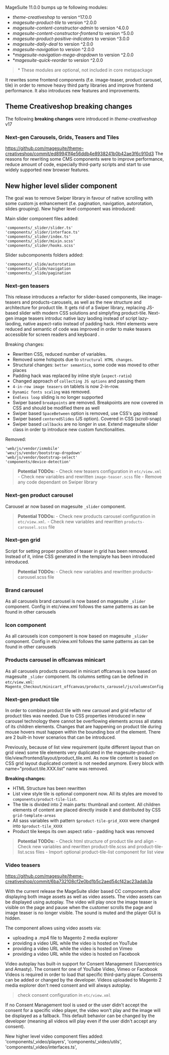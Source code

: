 MageSuite 11.0.0 bumps up te following modules:
* *theme-creativeshop* to version ^17.0.0
* *magesuite-product-tile* to version ^2.0.0
* *magesuite-content-constructor-admin* to version ^4.0.0
* *magesuite-content-constructor-frontend* to version ^5.0.0
* *magesuite-product-positive-indicators* to version ^3.0.0
* *magesuite-daily-deal* to version ^2.0.0
* *magesuite-navigation* to version ^2.0.0
* **magesuite-navigation-mega-dropdown* to version ^2.0.0
* **magesuite-quick-reorder* to version ^2.0.0

> \* These modules are optional, not included in core metapackage

It rewrites some frontend components (f.e. image-teaser, product carousel, tile) in order to remove heavy third party libraries and improve frontend performance. 
It also introduces new features and improvements.

## **Theme Creativeshop breaking changes**

The following **breaking changes** were introduced in *theme-creativeshop* v17

### Next-gen Carousels, Grids, Teasers and Tiles
https://github.com/magesuite/theme-creativeshop/commit/ed89941f4e56ddb4e8938241b0b42ae3f6c910d3
The reasons for rewriting some CMS components were to improve performance, reduce amount of code, especially third-party scripts and start to use widely supported new browser features.

## New higher level slider component
The goal was to remove Swiper library in favour of native scrolling with some custom js enhancement (f.e. pagination, navigation, autorotation, slides grouping). New higher level component was introduced:

Main slider component files added: 
```
'components/_slider/slider.ts'
'components/_slider/interface.ts'
'components/_slider/index.ts'
'components/_slider/mixin.scss'
'components/_slider/hooks.scss'
```

Slider subcomponents folders added: 
```
'components/_slide/autorotation
'components/_slide/navigation
'components/_slide/pagination
```
### Next-gen teasers
This release introduces a refactor for slider-based components, like image-teasers and products-carousels, as well as the new structure and architecture for product tile. It gets rid of a Swiper library, replacing JS-based slider with modern CSS solutions and simplyfing product-tile. Next-gen image teasers introduc native lazy laoding instead of script lazy-laoding, native aspect-ratio instead of padding hack. Html elements were reduced and semantic of code was improved in order to make teasers accessible for screen readers and keyboard .

Breaking changes:
* Rewritten CSS, reduced number of variables.
* Removed some hotspots due to `structural HTML changes`.
* Structural changes: `better semantics`, some code was moved to other places
* Padding hack was replaced by inline style (`aspect-ratio`)
* Changed approach of `collecting JS options` and passing them
* `4-in-row image teasers` on tablets is now 2-in-row.
* `Dynamic fonts scaling` was removed.
* `Endless loop` sliding is no longer supported
* Swiper based `breakpoints` are removed. Breakpoints are now covered in CSS and should be modified there as well
* Swiper based `SpaceBetween` option is removed, use CSS's gap instead
* Swiper based `centeredSlides` (JS option). Covered in CSS (scroll-snap)
* Swiper based `callbacks` are no longer in use. Extend magesuite slider class in order tp introduce new custom functionalities.

Removed: 
```
'web/js/vendor/ismobile'
'wev/js/vendor/bootstrap-dropdown'
'web/js/vendor/bootstrap-select'
'components/device-detection'
```

> **Potential TODOs:**
> \- Check new teasers configuration in `etc/view.xml` 
> \- Check new variables and rewritten `image-teaser.scss` file
> \- Remove any code dependant on Swiper library

### Next-gen product carousel

Carousel ar now based on magesuite `_slider` component.

> **Potential TODOs:**
> \- Check new products carousel configuration in `etc/view.xml`. 
> \- Check new variables and rewritten `products-carousel.scss` file 

### Next-gen grid
Script for setting proper position of teaser in grid has been removed. Instead of it, inline CSS generated in the templayte has been introduced introduced.

> **Potential TODOs:**
> \- Check new variables and rewritten products-carousel.scss file 

### Brand carousel
As all carousels brand carousel is now based on magesuite `_slider` component. Config in etc/view.xml follows the same patterns as can be found in other carousels

### Icon component
As all carousels icon component is now based on magesuite `_slider` component. Config in etc/view.xml follows the same patterns as can be found in other carousels

### Products carousel in offcanvas minicart
As all carousels products carousel in minicart offcanvas is now based on magesuite `_slider` component. Its columns setting can be defined in `etc/view.xml`: `Magento_Checkout/minicart_offcanvas/products_carousel/js/columnsConfig`

### Next-gen product tile
In order to combine product tile with new carousel and grid refactor of product tiles was needed. Due to CSS properties introduced in new carousel technology there cannot be overflowing elements across all states of its children elements. Changes that are happening on product tile during mouse hovers must happen within the bounding box of the element. There are 2 built-in hover scenarios that can be introduced.

Previously, because of list view requirement (quite different layout than on grid view) some tile elements very duplicated in the magesuite-product-tile/view/frontend/layout/product_tile.xml. As now tile content is based on CSS grid layout duplicated content is not needed anymore. Every block with name="product.tile.XXX.list" name was removed.

**Breaking changes:**
* HTML Structure has been rewritten
* List view style tile is optional component now. All its styles are moved to `components/product-tile-list`.
* The tile is divided into 2 main parts: thumbnail and content. All children elements of content are placed directly inside it and distributed by CSS `grid-template-areas`
* All sass variables with pattern `$product-tile-grid_XXXX` were changed into `$product-tile_XXXX`
* Product tile keeps its own aspect ratio - padding hack was removed

> **Potential TODOs:**
> \- Check html structure of product tile and align
> \- Check new variables and rewritten product-tile.scss and product-tile-list.scss files
> \- Import optional product-tile-list component for list view

### Video teasers
https://github.com/magesuite/theme-creativeshop/commit/6ba732108cf2e0bd1b5c2aed54cf42ac23adab3a

With the current release the MageSuite slider based CC components allow displaying both image assets as well as video assets. The video assets can be displayed using autoplay. The video will play once the image teaser is visible on the page and pause when the customer scrolls the page and image teaser is no longer visible. The sound is muted and the player GUI is hidden.

The component allows using video assets via:
- uploading a .mp4 file to Magento 2 media explorer 
- providing a video URL while the video is hosted on YouTube
- providing a video URL while the video is hosted on Vimeo 
- providing a video URL while the video is hosted on Facebook

Video autoplay has built-in support for Consent Management (Usercentrics and Amasty). The consent for one of YouTube Video, Vimeo or Facebook Videos is required in order to load that specific third-party player. Consents can be added or changed by the developer. Videos uploaded to Magento 2 media explorer don't need consent and will always autoplay.

> check consent configuration in `etc/view.xml`

If no Consent Management tool is used or the user didn't accept the consent for a specific video player, the video won't play and the image will be displayed as a fallback. This default behavior can be changed by the developer (meaning all videos will play even if the user didn't accept any consent).

New higher level video component files added: 
'components/_video/players',
'components/_video/utils',
'components/_video/interfaces.ts',
